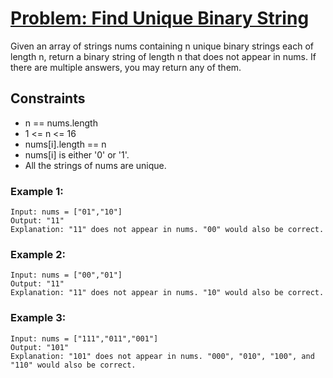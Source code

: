 # [Problem: Find Unique Binary String](https://leetcode.com/problems/find-unique-binary-string)

Given an array of strings nums containing n unique binary strings each of length n, return a binary string of length n that does not appear in nums. If there are multiple answers, you may return any of them.

## Constraints

- n == nums.length
- 1 <= n <= 16
- nums[i].length == n
- nums[i] is either '0' or '1'.
- All the strings of nums are unique.

### Example 1:
```
Input: nums = ["01","10"]
Output: "11"
Explanation: "11" does not appear in nums. "00" would also be correct.
```
### Example 2:
```
Input: nums = ["00","01"]
Output: "11"
Explanation: "11" does not appear in nums. "10" would also be correct.
```
### Example 3:
```
Input: nums = ["111","011","001"]
Output: "101"
Explanation: "101" does not appear in nums. "000", "010", "100", and "110" would also be correct.
```
